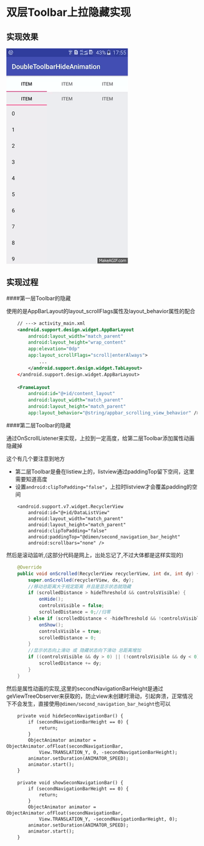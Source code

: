 双层Toolbar上拉隐藏实现
===
实现效果
---
![demo](https://github.com/axlecho/DoubleToolbarHideAnimation/raw/master/demo.gif)

实现过程
---

####第一层Toolbar的隐藏

使用的是AppBarLayout的layout_scrollFlags属性及layout_behavior属性的配合
```xml
    // ---> activity_main.xml
	<android.support.design.widget.AppBarLayout
		android:layout_width="match_parent"
		android:layout_height="wrap_content"
		app:elevation="0dp"
		app:layout_scrollFlags="scroll|enterAlways">
			...
		</android.support.design.widget.TabLayout>
	</android.support.design.widget.AppBarLayout>
	
	<FrameLayout
		android:id="@+id/content_layout"
		android:layout_width="match_parent"
		android:layout_height="match_parent"
		app:layout_behavior="@string/appbar_scrolling_view_behavior" />
```

####第二层Toolbar的隐藏

通过OnScrollListener来实现，上拉到一定高度，给第二层Toolbar添加属性动画隐藏掉

这个有几个要注意到地方
*	第二层Toolbar是叠在listiew上的，listview通过paddingTop留下空间，这里需要知道高度
*	设置`android:clipToPadding="false"`，上拉时listview才会覆盖padding的空间

```
    <android.support.v7.widget.RecyclerView
        android:id="@+id/DataListView"
        android:layout_width="match_parent"
        android:layout_height="match_parent"
        android:clipToPadding="false"
        android:paddingTop="@dimen/second_navigation_bar_height"
        android:scrollbars="none" />
```

然后是滚动监听,(这部分代码是网上，出处忘记了,不过大体都是这样实现的)
```java
    @Override
    public void onScrolled(RecyclerView recyclerView, int dx, int dy) {
        super.onScrolled(recyclerView, dx, dy);
		//移动总距离大于规定距离 并且是显示状态就隐藏
        if (scrolledDistance > hideThreshold && controlsVisible) {
            onHide();
            controlsVisible = false;
            scrolledDistance = 0;//归零
        } else if (scrolledDistance < -hideThreshold && !controlsVisible) {
            onShow();
            controlsVisible = true;
            scrolledDistance = 0;
        }
		//显示状态向上滑动 或 隐藏状态向下滑动 总距离增加
        if ((controlsVisible && dy > 0) || (!controlsVisible && dy < 0)) { 
            scrolledDistance += dy;
        }
    }
```

然后是属性动画的实现,这里的secondNavigationBarHeight是通过geViewTreeObserver来获取的，防止view未创建时滑动，引起奔溃，正常情况下不会发生，直接使用`@dimen/second_navigation_bar_height`也可以
```
    private void hideSeconNavigationBar() {
        if (secondNavigationBarHeight == 0) {
            return;
        }
        ObjectAnimator animator = ObjectAnimator.ofFloat(secondNavigationBar, 
			View.TRANSLATION_Y, 0, -secondNavigationBarHeight);
        animator.setDuration(ANIMATOR_SPEED);
        animator.start();
    }
	
	private void showSeconNavigationBar() {
        if (secondNavigationBarHeight == 0) {
            return;
        }
        ObjectAnimator animator = ObjectAnimator.ofFloat(secondNavigationBar, 
			View.TRANSLATION_Y, -secondNavigationBarHeight, 0);
        animator.setDuration(ANIMATOR_SPEED);
        animator.start();
    }
```


